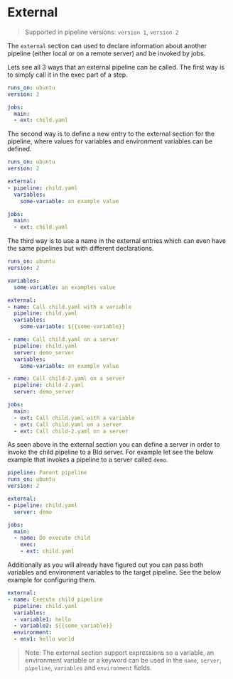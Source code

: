 # External

> Supported in pipeline versions: `version 1`, `version 2`

The `external` section can used to declare information about another pipeline (either local or on a remote server) and be invoked by jobs.

Lets see all 3 ways that an external pipeline can be called. The first way is to simply call it in the exec part of a step.
```yaml
runs_on: ubuntu
version: 2

jobs:
  main:
  - ext: child.yaml
```

The second way is to define a new entry to the external section for the pipeline, where values for variables and environment variables can be defined.

```yaml
runs_on: ubuntu
version: 2

external:
- pipeline: child.yaml
  variables:
    some-variable: an example value

jobs:
  main:
  - ext: child.yaml
```

The third way is to use a name in the external entries which can even have the same pipelines but with different declarations.

```yaml
runs_on: ubuntu
version: 2

variables:
  some-variable: an examples value

external:
- name: Call child.yaml with a variable
  pipeline: child.yaml
  variables:
    some-variable: ${{some-variable}}

- name: Call child.yaml on a server
  pipeline: child.yaml
  server: demo_server
  variables:
    some-variable: an example value

- name: Call child-2.yaml on a server
  pipeline: child-2.yaml
  server: demo_server

jobs:
  main:
  - ext: Call child.yaml with a variable
  - ext: Call child.yaml on a server
  - ext: Call child-2.yaml on a server
```


As seen above in the external section you can define a server in order to invoke the child pipeline to a Bld server. For example let see the below example that invokes a pipeline to a server called `demo`.

```yaml
pipeline: Parent pipeline
runs_on: ubuntu
version: 2

external:
- pipeline: child.yaml
  server: demo

jobs:
  main:
  - name: Do execute child
    exec:
    - ext: child.yaml
```

Additionally as you will already have figured out you can pass both variables and environment variables to the target pipeline. See the below example for configuring them.

```yaml
external:
- name: Execute child pipeline
  pipeline: child.yaml
  variables:
  - variable1: hello
  - variable2: ${{some_variable}}
  environment:
  - env1: hello world
```

> Note: The external section support expressions so a variable, an environment variable or a keyword can be used in the `name`, `server`, `pipeline`, `variables` and `environment` fields.

